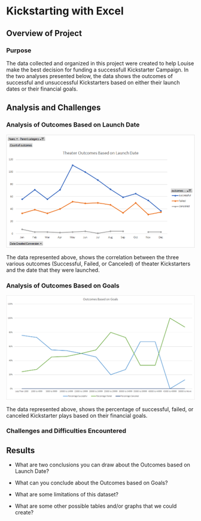 # Kickstarting with Excel

## Overview of Project

### Purpose
The data collected and organized in this project were created to help Louise make the best decision for funding a successfull Kickstarter Campaign. In the two analyses presented below, the data shows the outcomes of successful and unsuccessful Kickstarters based on either their launch dates or their financial goals. 
## Analysis and Challenges

### Analysis of Outcomes Based on Launch Date
![Outcomes Based on Launch Date](Resources/Theater_Outcomes_vs_Launch.png)

The data represented above, shows the correlation between the three various outcomes (Successful, Failed, or Canceled) of theater Kickstarters and the date that they were launched.

### Analysis of Outcomes Based on Goals
![Outcomes Based on Goals](Resources/Outcomes_vs_goals.png)

The data represented above, shows the percentage of successful, failed, or canceled Kickstarter plays based on their financial goals. 
### Challenges and Difficulties Encountered

## Results

- What are two conclusions you can draw about the Outcomes based on Launch Date?

- What can you conclude about the Outcomes based on Goals?

- What are some limitations of this dataset?

- What are some other possible tables and/or graphs that we could create?
